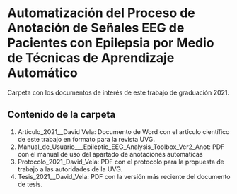# Automatización del Proceso de Anotación de Señales EEG de Pacientes con Epilepsia por Medio de Técnicas de Aprendizaje Automático

Carpeta con los documentos de interés de este trabajo de graduación 2021.

Contenido de la carpeta
------

1. Articulo_2021__David Vela: Documento de Word con el artículo científico de este trabajo en formato para la revista UVG. 
2. Manual_de_Usuario___Epileptic_EEG_Analysis_Toolbox_Ver2_Anot: PDF con el manual de uso del apartado de anotaciones automáticas
3. Protocolo_2021_David_Vela: PDF con el protocolo para la propuesta de trabajo a las autoridades de la UVG.
4. Tesis_2021__David_Vela: PDF con la versión más reciente del documento de tesis. 
